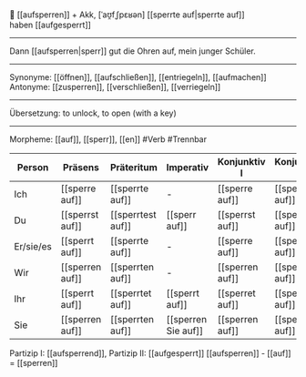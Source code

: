 🔐 [[aufsperren]] + Akk, [ˈaʊ̯fˌʃpɛʁən]
[[sperrte auf|sperrte auf]]  
haben [[aufgesperrt]]

---

Dann [[aufsperren|sperr]] gut die Ohren auf, mein junger Schüler.

---

Synonyme: [[öffnen]], [[aufschließen]], [[entriegeln]], [[aufmachen]]
Antonyme: [[zusperren]], [[verschließen]], [[verriegeln]]

---

Übersetzung: to unlock, to open (with a key)

---

Morpheme: [[auf]], [[sperr]], [[en]]
#Verb #Trennbar

| Person    | Präsens         | Präteritum        | Imperativ           | Konjunktiv I    | Konjunktiv II     |
| --------- | --------------- | ----------------- | ------------------- | --------------- | ----------------- |
| Ich       | [[sperre auf]]  | [[sperrte auf]]   | -                   | [[sperre auf]]  | [[sperrte auf]]   |
| Du        | [[sperrst auf]] | [[sperrtest auf]] | [[sperr auf]]       | [[sperrst auf]] | [[sperrtest auf]] |
| Er/sie/es | [[sperrt auf]]  | [[sperrte auf]]   | -                   | [[sperre auf]]  | [[sperrte auf]]   |
| Wir       | [[sperren auf]] | [[sperrten auf]]  | -                   | [[sperren auf]] | [[sperrten auf]]  |
| Ihr       | [[sperrt auf]]  | [[sperrtet auf]]  | [[sperrt auf]]      | [[sperret auf]] | [[sperrtet auf]]  |
| Sie       | [[sperren auf]] | [[sperrten auf]]  | [[sperren Sie auf]] | [[sperren auf]] | [[sperrten auf]]  |

Partizip I: [[aufsperrend]], Partizip II: [[aufgesperrt]]
[[aufsperren]] - [[auf]] = [[sperren]]
